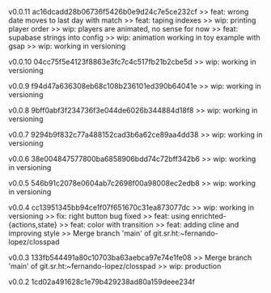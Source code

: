 v0.0.11 ac16dcadd28b06736f5426b0e9d24c7e5ce232cf
    >> feat: wrong date moves to last day with match
    >> feat: taping indexes
    >> wip: printing player order
    >> wip: players are animated, no sense for now
    >> feat: supabase strings into config
    >> wip: animation working in toy example with gsap
    >> wip: working in versioning


v0.0.10 04cc75f5e4123f8863e3fc7c4c517fb21b2cbe5d
    >> wip: working in versioning


v0.0.9 f94d47a636308eb68c108b236101ed390b64041e
    >> wip: working in versioning


v0.0.8 9bff0abf3f234736f3e044de6026b344884d18f8
    >> wip: working in versioning


v0.0.7 9294b9f832c77a488152cad3b6a62ce89aa4dd38
    >> wip: working in versioning


v0.0.6 38e004847577800ba6858906bdd74c72bff342b6
    >> wip: working in versioning


v0.0.5 546b91c2078e0604ab7c2698f00a98008ec2edb8
    >> wip: working in versioning


v0.0.4 cc13951345bb94ce1f07f651670c31ea873077dc
    >> wip: working in versioning
    >> fix: right button bug fixed
    >> feat: using enrichted-{actions,state}
    >> feat: color with transition
    >> feat: adding cline and improving style
    >> Merge branch 'main' of git.sr.ht:~fernando-lopez/closspad


v0.0.3 133fb544491a80c10703ba63aebca97e74e1fe08
    >> Merge branch 'main' of git.sr.ht:~fernando-lopez/closspad
    >> wip: production


v0.0.2 1cd02a491628c1e79b429238ad80a159deee234f

